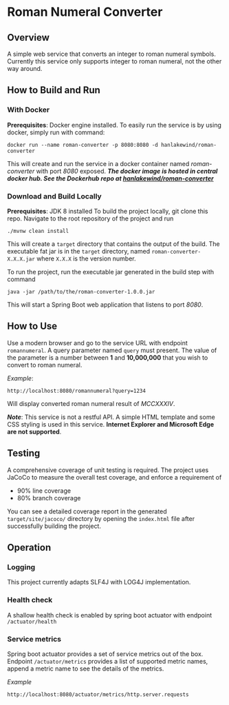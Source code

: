 # Roman Numeral Converter

## Overview

A simple web service that converts an integer to roman numeral symbols. Currently this service only supports integer to roman numeral, not the other way around.

## How to Build and Run

### With Docker

**Prerequisites**: Docker engine installed.
To easily run the service is by using docker, simply run with command:
```
docker run --name roman-converter -p 8080:8080 -d hanlakewind/roman-converter
```
This will create and run the service in a docker container named *roman-converter* with port *8080* exposed.
***The docker image is hosted in central docker hub. See the Dockerhub repo at [hanlakewind/roman-converter](https://cloud.docker.com/repository/docker/hanlakewind/roman-converter)***

### Download and Build Locally

**Prerequisites**: JDK 8 installed
To build the project locally, git clone this repo. Navigate to the root repository of the project and run
```
./mvnw clean install
```
This will create a `target` directory that contains the output of the build. The executable fat jar is in the `target` directory, named `roman-converter-X.X.X.jar` where `X.X.X` is the version number.

To run the project, run the executable jar generated in the build step with command
```
java -jar /path/to/the/roman-converter-1.0.0.jar
```
This will start a Spring Boot web application that listens to port *8080*.

## How to Use

Use a modern browser and go to the service URL with endpoint `romannumeral`. A query parameter named `query` must present. The value of the parameter is a number between **1** and **10,000,000** that you wish to convert to roman numeral.

*Example*:

```
http://localhost:8080/romannumeral?query=1234
```
Will display converted roman numeral result of *MCCXXXIV*.

***Note***: This service is not a restful API. A simple HTML template and some CSS styling is used in this service. **Internet Explorer and Microsoft Edge are not supported**.

## Testing

A comprehensive coverage of unit testing is required. The project uses JaCoCo to measure the overall test coverage, and enforce a requirement of
 - 90% line coverage
 - 80% branch coverage

You can see a detailed coverage report in the generated `target/site/jacoco/` directory by opening the `index.html` file after successfully building the project.

## Operation

### Logging

This project currently adapts SLF4J with LOG4J implementation.

### Health check

A shallow health check is enabled by spring boot actuator with endpoint `/actuator/health`

### Service metrics

Spring boot actuator provides a set of service metrics out of the box. Endpoint `/actuator/metrics` provides a list of supported metric names, append a metric name to see the details of the metrics.

*Example*
```
http://localhost:8080/actuator/metrics/http.server.requests
```
